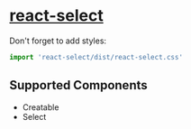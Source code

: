 # [react-select](https://github.com/JedWatson/react-select)

Don't forget to add styles:

```js
import 'react-select/dist/react-select.css'
```

## Supported Components

- Creatable
- Select
